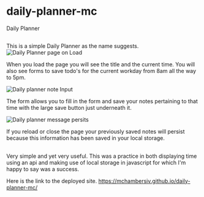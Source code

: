 # daily-planner-mc
Daily Planner

##
This is a simple Daily Planner as the name suggests.
![Daily Planner page on Load](./images/wp1.jpg "Initial Page")

When you load the page you will see the title and the current time. You will also see forms to save todo's for the current workday from 8am all the way to 5pm.

![Daily planner note Input](./images/wp2.jpg "Daily planner note Input")

The form allows you to fill in the form and save your notes pertaining to that time with the large save button just underneath it.

![Daily planner message persits](./images/wp3.jpg "Daily Planner message persisting on page")

If you reload or close the page your previously saved notes will persist because this information has been saved in your local storage.

##
Very simple and yet very useful. This was a practice in both displaying time using an api and making use of local storage in javascript for which I'm happy to say was a success.

Here is the link to the deployed site. https://mchambersiv.github.io/daily-planner-mc/